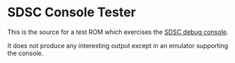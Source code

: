 # SDSC Console Tester

This is the source for a test ROM which exercises the [SDSC debug console](http://www.smspower.org/Development/SDSCDebugConsoleSpecification).

It does not produce any interesting output except in an emulator supporting the console.
